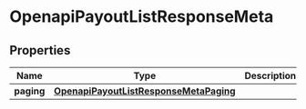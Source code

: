 

# OpenapiPayoutListResponseMeta


## Properties

| Name | Type | Description | Notes |
|------------ | ------------- | ------------- | -------------|
|**paging** | [**OpenapiPayoutListResponseMetaPaging**](OpenapiPayoutListResponseMetaPaging.md) |  |  [optional] |



